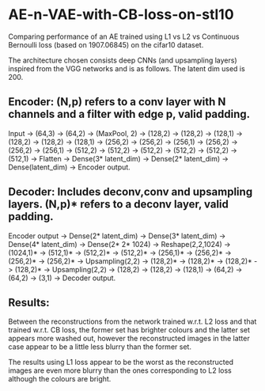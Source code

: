 # AE-n-VAE-with-CB-loss-on-stl10
Comparing performance of an AE trained using L1 vs L2 vs Continuous Bernoulli loss (based on 1907.06845) on the cifar10 dataset. 

The architecture chosen consists deep CNNs (and upsampling layers) inspired from the VGG networks and is as follows. The latent dim used is 200.

## Encoder:  (N,p) refers to a conv layer with N channels and a filter with edge p, valid padding.

Input -> (64,3) -> (64,2) -> (MaxPool, 2) -> (128,2) -> (128,2) -> (128,1) -> (128,2) -> (128,2) -> (128,1) -> (256,2) -> (256,2) -> (256,1) -> (256,2) -> (256,2) -> (256,1) -> (512,2) -> (512,2) -> (512,2) -> (512,2) -> (512,2) -> (512,1) -> Flatten -> Dense(3* latent_dim) -> Dense(2* latent_dim) -> Dense(latent_dim) -> Encoder output.

## Decoder: Includes deconv,conv and upsampling layers. (N,p)* refers to a deconv layer, valid padding.

Encoder output -> Dense(2* latent_dim) -> Dense(3* latent_dim) -> Dense(4* latent_dim) -> Dense(2* 2* 1024) -> Reshape(2,2,1024) -> (1024,1)* -> (512,1)* -> (512,2)* -> (512,2)* -> (256,1)* -> (256,2)* -> (256,2)* -> (256,2)* -> Upsampling(2,2) -> (128,2)* -> (128,2)* -> (128,2)* -> (128,2)* -> Upsampling(2,2) -> (128,2) -> (128,2) -> (128,1) -> (64,2) -> (64,2) -> (3,1) -> Decoder output.

## Results:

Between the reconstructions from the network trained w.r.t. L2 loss and that trained w.r.t. CB loss, the former set has brighter colours and the latter set appears more washed out, however the reconstructed images in the latter case appear to be a little less blurry than the former set. 

The results using L1 loss appear to be the worst as the reconstructed images are even more blurry than the ones corresponding to L2 loss although the colours are bright. 
